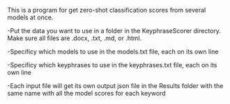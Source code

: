 This is a program for get zero-shot classification scores from several models at once. 

-Put the data you want to use in a folder in the KeyphraseScorer directory. Make sure all files are .docx, .txt, .md, or .html.

-Specificy which models to use in the models.txt file, each on its own line

-Specificy which keyphrases to use in the keyphrases.txt file, each on its own line

-Each input file will get its own output json file in the Results folder with the same name with all the model scores for each keyword
